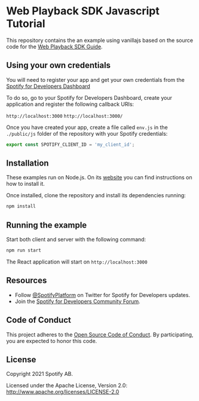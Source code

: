 # Web Playback SDK Javascript Tutorial

This repository contains the an example using vanillajs based on the source code for the [Web Playback SDK Guide](https://developer.spotify.com/documentation/web-playback-sdk/guide/).

## Using your own credentials

You will need to register your app and get your own credentials from the
[Spotify for Developers Dashboard](https://developer.spotify.com/dashboard/)

To do so, go to your Spotify for Developers Dashboard, create your
application and register the following callback URIs:

`http://localhost:3000`
`http://localhost:3000/`

Once you have created your app, create a file called `env.js` in the `./public/js` folder
of the repository with your Spotify credentials:

```js
export const SPOTIFY_CLIENT_ID = 'my_client_id';
```

## Installation

These examples run on Node.js. On its
[website](http://www.nodejs.org/download/) you can find instructions on how to
install it.

Once installed, clone the repository and install its dependencies running:

```bash
npm install
```

## Running the example

Start both client and server with the following command:

```bash
npm run start
```

The React application will start on `http://localhost:3000`

## Resources

- Follow [@SpotifyPlatform](https://twitter.com/SpotifyPlatform) on Twitter for Spotify for Developers updates.
- Join the [Spotify for Developers Community Forum](https://community.spotify.com/t5/Spotify-for-Developers/bd-p/Spotify_Developer).

## Code of Conduct

This project adheres to the [Open Source Code of
Conduct](https://github.com/spotify/code-of-conduct/blob/master/code-of-conduct.md).
By participating, you are expected to honor this code.

## License

Copyright 2021 Spotify AB.

Licensed under the Apache License, Version 2.0: http://www.apache.org/licenses/LICENSE-2.0
